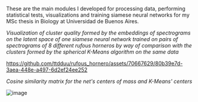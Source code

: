 These are the main modules I developed for processing data, performing statistical tests, visualizations and training siamese neural networks for my MSc thesis in Biology at Universidad de Buenos Aires.

*Visualization of cluster quality formed by the embeddings of spectrograms on the latent space of one siamese neural network trained on pairs of spectrograms of 8 different rufous horneros by way of comparison with the clusters formed by the spherical K-Means algorithm on the same data*

https://github.com/ttdduu/rufous_hornero/assets/70667629/80b39e7d-3aea-448e-a497-6d2ef24ee252

_Cosine similarity matrix for the net's centers of mass and K-Means' centers_

![image](https://github.com/ttdduu/rufous_hornero/assets/70667629/0bb5fbea-8f64-4183-b5cb-e418f73753a7)
